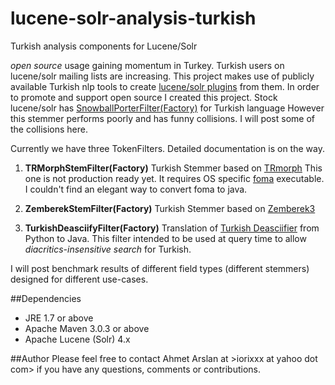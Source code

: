 lucene-solr-analysis-turkish
============================

Turkish analysis components for Lucene/Solr

*open source* usage gaining momentum in Turkey. Turkish users on lucene/solr mailing lists are increasing.
This project makes use of publicly available Turkish nlp tools to create [lucene/solr plugins](https://cwiki.apache.org/confluence/display/solr/Solr+Plugins) from them.
In order to promote and support open source I created this project. Stock lucene/solr has
[SnowballPorterFilter(Factory)](https://cwiki.apache.org/confluence/display/solr/Language+Analysis#LanguageAnalysis-Turkish)
for Turkish language However this stemmer performs poorly and has funny collisions. I will post some of the collisions here.

Currently we have three TokenFilters. Detailed documentation is on the way.

1. **TRMorphStemFilter(Factory)**
Turkish Stemmer based on [TRmorph](https://github.com/coltekin/TRmorph)
This one is not production ready yet. It requires OS specific [foma](https://code.google.com/p/foma/) executable.
I couldn't find an elegant way to convert foma to java.

2. **ZemberekStemFilter(Factory)**
Turkish Stemmer based on [Zemberek3](https://github.com/ahmetaa/zemberek-nlp)

3. **TurkishDeasciifyFilter(Factory)**
Translation of [Turkish Deasciifier](https://github.com/emres/turkish-deasciifier) from Python to Java.
This filter intended to be used at query time to allow *diacritics-insensitive search* for Turkish.


I will post benchmark results of different field types (different stemmers) designed for different use-cases.

##Dependencies
* JRE 1.7 or above
* Apache Maven 3.0.3 or above
* Apache Lucene (Solr) 4.x

##Author
Please feel free to contact Ahmet Arslan at >iorixxx at yahoo dot com> if you have any questions, comments or contributions.